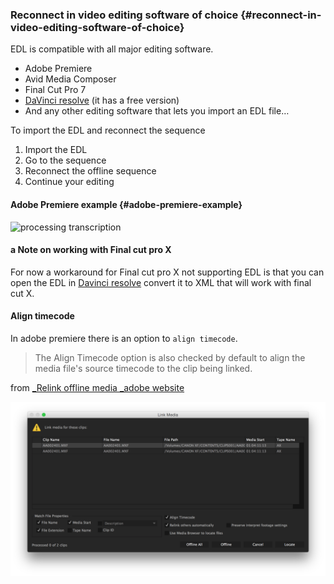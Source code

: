 ### Reconnect in video editing software of choice {#reconnect-in-video-editing-software-of-choice}

EDL is compatible with all major editing software.

* Adobe Premiere
* Avid Media Composer
* Final Cut Pro 7
* [DaVinci resolve](https://www.blackmagicdesign.com/products/davinciresolve) \(it has a free version\) 
* And any other editing software that lets you import an EDL file…

To import the EDL and reconnect the sequence

1. Import the EDL
2. Go to the sequence
3. Reconnect the offline sequence
4. Continue your editing

#### Adobe Premiere example {#adobe-premiere-example}

![](http://www.autoedit.io/img/gif/5_EDL_in_premiere.gif "processing transcription")

#### **a Note on working with Final cut pro X**

For now a workaround for Final cut pro X not supporting EDL is that you can open the EDL in [Davinci resolve](https://www.blackmagicdesign.com/products/davinciresolve) convert it to XML that will work with final cut X.



#### Align timecode

In adobe premiere there is an option to `align timecode`.

> The Align Timecode option is also checked by default to align the media file's source timecode to the clip being linked.

from [_Relink offline media _adobe website](https://helpx.adobe.com/premiere-pro/using/relinking-media.html)

![](/assets/align_timecode.png)

#### 



